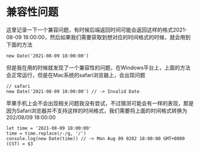 # 兼容性问题
这里记录一下一个兼容问题，有时候后端返回时间可能会返回这样的格式2021-08-09 18:00:00，然后如果我们需要获取到想对应的时间格式的时候，就会用到下面的方法
```
new Date('2021-08-09 18:00:00')
```
但是我在用的时候就发现了一个兼容性的问题，在Windows平台上，上面的方法会正常运行，但是在Mac系统的safari浏览器上，会出现问题
```
// safari
new Date('2021-08-09 18:00:00') // -> Invalid Date
```
苹果手机上会不会出现相关问题我没有尝试，不过猜测可能会有一样的表现，那是因为Safari浏览器并不支持这样的时间格式，我们需要将上面的时间格式转换为202/08/09 18:00:00
```
let time = '2021-08-09 18:00:00'
time = time.replace(/-/g, '/')
console.log(new Date(time)) // -> Mon Aug 09 0202 18:00:00 GMT+0800 (CST) = $3
```